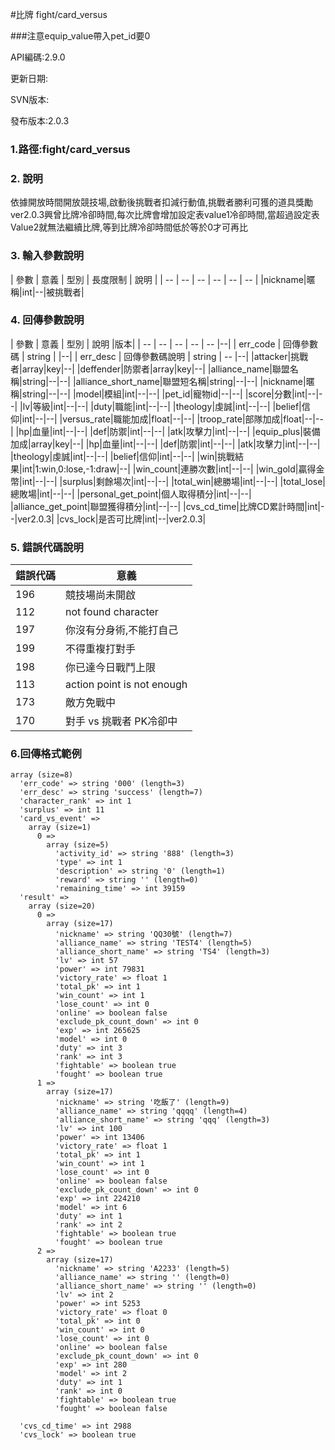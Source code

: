 #比牌 fight/card_versus


###注意equip_value帶入pet_id要0


API編碼:2.9.0

> 


更新日期:

> 

SVN版本:

> 

發布版本:2.0.3
### 1.路徑:fight/card_versus

### 2. 說明
依據開放時間開放競技場,啟動後挑戰者扣減行動值,挑戰者勝利可獲的道具獎勵
ver2.0.3興曾比牌冷卻時間,每次比牌會增加設定表value1冷卻時間,當超過設定表Value2就無法繼續比牌,等到比牌冷卻時間低於等於0才可再比

### 3. 輸入參數說明


| 參數 | 意義 | 型別 | 長度限制 | 說明 |
| -- | -- | -- | -- | -- | -- |
|nickname|暱稱|int|--|被挑戰者|


### 4. 回傳參數說明
| 參數 | 意義 | 型別 | 說明 |版本|
| -- | -- | -- | -- | -- |--|
| err_code | 回傳參數碼 | string |  |--|
| err_desc | 回傳參數碼說明 | string | -- |--|
|attacker|挑戰者|array|key|--|
|deffender|防禦者|array|key|--|
|alliance_name|聯盟名稱|string|--|--|
|alliance_short_name|聯盟短名稱|string|--|--|
|nickname|暱稱|string|--|--|
|model|模組|int|--|--|
|pet_id|寵物id|--|--|
|score|分數|int|--|--|
|lv|等級|int|--|--|
|duty|職能|int|--|--|
|theology|虔誠|int|--|--|
|belief|信仰|int|--|--|
|versus_rate|職能加成|float|--|--|
|troop_rate|部隊加成|float|--|--|
|hp|血量|int|--|--|
|def|防禦|int|--|--|
|atk|攻擊力|int|--|--|
|equip_plus|裝備加成|array|key|--|
|hp|血量|int|--|--|
|def|防禦|int|--|--|
|atk|攻擊力|int|--|--|
|theology|虔誠|int|--|--|
|belief|信仰|int|--|--|
|win|挑戰結果|int|1:win,0:lose,-1:draw|--|
|win_count|連勝次數|int|--|--|
|win_gold|贏得金幣|int|--|--|
|surplus|剩餘場次|int|--|--|
|total_win|總勝場|int|--|--|
|total_lose|總敗場|int|--|--|
|personal_get_point|個人取得積分|int|--|--|
|alliance_get_point|聯盟獲得積分|int|--|--|
|cvs_cd_time|比牌CD累計時間|int|--|ver2.0.3|
|cvs_lock|是否可比牌|int|--|ver2.0.3|


### 5. 錯誤代碼說明
|錯誤代碼|意義|
|--|--|
|196|競技場尚未開啟|
|112|not found character|
|197|你沒有分身術,不能打自己|
|199|不得重複打對手|
|198|你已達今日戰鬥上限|
|113|action point is not enough|
|173|敵方免戰中|
|170|對手 vs 挑戰者 PK冷卻中|


### 6.回傳格式範例

```
array (size=8)
  'err_code' => string '000' (length=3)
  'err_desc' => string 'success' (length=7)
  'character_rank' => int 1
  'surplus' => int 11
  'card_vs_event' => 
    array (size=1)
      0 => 
        array (size=5)
          'activity_id' => string '888' (length=3)
          'type' => int 1
          'description' => string '0' (length=1)
          'reward' => string '' (length=0)
          'remaining_time' => int 39159
  'result' => 
    array (size=20)
      0 => 
        array (size=17)
          'nickname' => string 'QQ30號' (length=7)
          'alliance_name' => string 'TEST4' (length=5)
          'alliance_short_name' => string 'TS4' (length=3)
          'lv' => int 57
          'power' => int 79831
          'victory_rate' => float 1
          'total_pk' => int 1
          'win_count' => int 1
          'lose_count' => int 0
          'online' => boolean false
          'exclude_pk_count_down' => int 0
          'exp' => int 265625
          'model' => int 0
          'duty' => int 3
          'rank' => int 3
          'fightable' => boolean true
          'fought' => boolean true
      1 => 
        array (size=17)
          'nickname' => string '吃飯了' (length=9)
          'alliance_name' => string 'qqqq' (length=4)
          'alliance_short_name' => string 'qqq' (length=3)
          'lv' => int 100
          'power' => int 13406
          'victory_rate' => float 1
          'total_pk' => int 1
          'win_count' => int 1
          'lose_count' => int 0
          'online' => boolean false
          'exclude_pk_count_down' => int 0
          'exp' => int 224210
          'model' => int 6
          'duty' => int 1
          'rank' => int 2
          'fightable' => boolean true
          'fought' => boolean true
      2 => 
        array (size=17)
          'nickname' => string 'A2233' (length=5)
          'alliance_name' => string '' (length=0)
          'alliance_short_name' => string '' (length=0)
          'lv' => int 2
          'power' => int 5253
          'victory_rate' => float 0
          'total_pk' => int 0
          'win_count' => int 0
          'lose_count' => int 0
          'online' => boolean false
          'exclude_pk_count_down' => int 0
          'exp' => int 280
          'model' => int 2
          'duty' => int 1
          'rank' => int 0
          'fightable' => boolean true
          'fought' => boolean false

  'cvs_cd_time' => int 2988
  'cvs_lock' => boolean true
```

